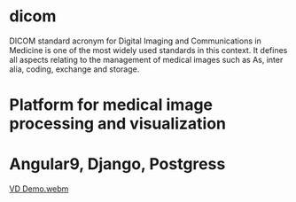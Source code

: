 # dicom
DICOM standard acronym for Digital Imaging and Communications in
Medicine is one of the most widely used standards in this context.
It defines all aspects relating to the management of medical images such as
As, inter alia, coding, exchange and storage.

# Platform for medical image processing and visualization
# Angular9, Django, Postgress


[VD Demo.webm](https://github.com/benabbesmoncef/dicom/assets/16278972/931bcb67-5bb1-42b1-ac6b-08259ca56d5b)

